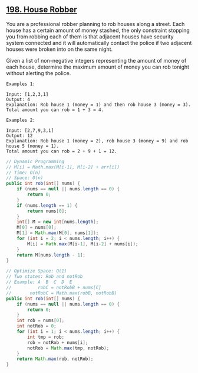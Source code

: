 ## [198. House Robber](https://leetcode.com/problems/house-robber/)

You are a professional robber planning to rob houses along a street. Each house has a certain amount of money stashed, the only constraint stopping you from robbing each of them is that adjacent houses have security system connected and it will automatically contact the police if two adjacent houses were broken into on the same night.

Given a list of non-negative integers representing the amount of money of each house, determine the maximum amount of money you can rob tonight without alerting the police.

```
Examples 1:

Input: [1,2,3,1]
Output: 4
Explanation: Rob house 1 (money = 1) and then rob house 3 (money = 3). 
Total amount you can rob = 1 + 3 = 4.

Examples 2:

Input: [2,7,9,3,1]
Output: 12
Explanation: Rob house 1 (money = 2), rob house 3 (money = 9) and rob house 5 (money = 1). 
Total amount you can rob = 2 + 9 + 1 = 12.
```

```java
// Dynamic Programming
// M[i] = Math.max(M[i-1], M[i-2] + arr[i])
// Time: O(n)
// Space: O(n)  
public int rob(int[] nums) {
    if (nums == null || nums.length == 0) {
        return 0;
    }
    if (nums.length == 1) {
        return nums[0];
    }
    int[] M = new int[nums.length];
    M[0] = nums[0];
    M[1] = Math.max(M[0], nums[1]);
    for (int i = 2; i < nums.length; i++) {
        M[i] = Math.max(M[i-1], M[i-2] + nums[i]);
    }
    return M[nums.length - 1];
}

// Optimize Space: O(1)
// Two states: Rob and notRob
// Example: A  B  C  D  E
//          robC = notRobB + nums[C]
//       notRobC = Math.max(robB, notRobB) 
public int rob(int[] nums) {
    if (nums == null || nums.length == 0) {
        return 0;
    }
    int rob = nums[0];
    int notRob = 0;
    for (int i = 1; i < nums.length; i++) {
        int tmp = rob;
        rob = notRob + nums[i];
        notRob = Math.max(tmp, notRob);
    }
    return Math.max(rob, notRob);
}
```
